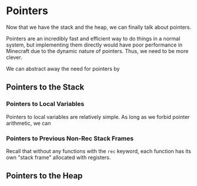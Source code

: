 # Pointers

Now that we have the stack and the heap, we can finally talk about pointers.

Pointers are an incredibly fast and efficient way to do things in a normal system, but implementing them directly would have poor performance in Minecraft due to the dynamic nature of pointers. Thus, we need to be more clever.

We can abstract away the need for pointers by 

## Pointers to the Stack

### Pointers to Local Variables

Pointers to local variables are relatively simple. As long as we forbid pointer arithmetic, we can 

### Pointers to Previous Non-Rec Stack Frames

Recall that without any functions with the `rec` keyword, each function has its own "stack frame" allocated with registers. 



## Pointers to the Heap